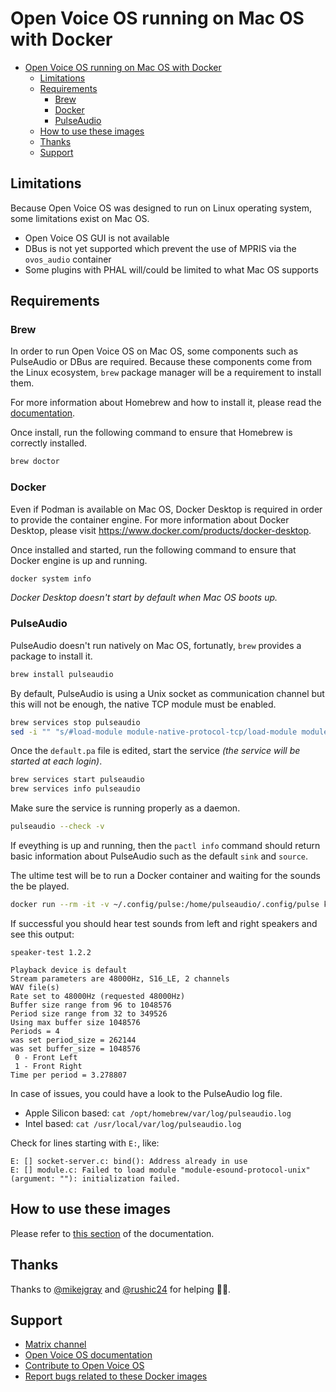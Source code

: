 # Open Voice OS running on Mac OS with Docker

* [Open Voice OS running on Mac OS with Docker](#open-voice-os-running-on-mac-os-with-docker)
  * [Limitations](#limitations)
  * [Requirements](#requirements)
    * [Brew](#brew)
    * [Docker](#docker)
    * [PulseAudio](#pulseaudio)
  * [How to use these images](#how-to-use-these-images)
  * [Thanks](#thanks)
  * [Support](#support)

## Limitations

Because Open Voice OS was designed to run on Linux operating system, some limitations exist on Mac OS.

* Open Voice OS GUI is not available
* DBus is not yet supported which prevent the use of MPRIS via the `ovos_audio` container
* Some plugins with PHAL will/could be limited to what Mac OS supports

## Requirements

### Brew

In order to run Open Voice OS on Mac OS, some components such as PulseAudio or DBus are required. Because these components come from the Linux ecosystem, `brew` package manager will be a requirement to install them.

For more information about Homebrew and how to install it, please read the [documentation](https://brew.sh/).

Once install, run the following command to ensure that Homebrew is correctly installed.

```bash
brew doctor
```

### Docker

Even if Podman is available on Mac OS, Docker Desktop is required in order to provide the container engine. For more information about Docker Desktop, please visit <https://www.docker.com/products/docker-desktop>.

Once installed and started, run the following command to ensure that Docker engine is up and running.

```bash
docker system info
```

*Docker Desktop doesn't start by default when Mac OS boots up.*

### PulseAudio

PulseAudio doesn't run natively on Mac OS, fortunatly, `brew` provides a package to install it.

```bash
brew install pulseaudio
```

By default, PulseAudio is using a Unix socket as communication channel but this will not be enough, the native TCP module must be enabled.

```bash
brew services stop pulseaudio
sed -i "" "s/#load-module module-native-protocol-tcp/load-module module-native-protocol-tcp/g" $(brew ls pulseaudio | grep default.pa$)
```

Once the `default.pa` file is edited, start the service *(the service will be started at each login)*.

```bash
brew services start pulseaudio
brew services info pulseaudio
```

Make sure the service is running properly as a daemon.

```bash
pulseaudio --check -v
```

If eveything is up and running, then the `pactl info` command should return basic information about PulseAudio such as the default `sink` and `source`.

The ultime test will be to run a Docker container and waiting for the sounds the be played.

```bash
docker run --rm -it -v ~/.config/pulse:/home/pulseaudio/.config/pulse keinos/speaker-test
```

If successful you should hear test sounds from left and right speakers and see this output:

```text
speaker-test 1.2.2

Playback device is default
Stream parameters are 48000Hz, S16_LE, 2 channels
WAV file(s)
Rate set to 48000Hz (requested 48000Hz)
Buffer size range from 96 to 1048576
Period size range from 32 to 349526
Using max buffer size 1048576
Periods = 4
was set period_size = 262144
was set buffer_size = 1048576
 0 - Front Left
 1 - Front Right
Time per period = 3.278807
```

In case of issues, you could have a look to the PulseAudio log file.

* Apple Silicon based: `cat /opt/homebrew/var/log/pulseaudio.log`
* Intel based: `cat /usr/local/var/log/pulseaudio.log`

Check for lines starting with `E:`, like:

```text
E: [] socket-server.c: bind(): Address already in use
E: [] module.c: Failed to load module "module-esound-protocol-unix" (argument: ""): initialization failed.
```

## How to use these images

Please refer to [this section](README.md#how-to-use-these-images) of the documentation.

## Thanks

Thanks to [@mikejgray](https://github.com/mikejgray/) and [@rushic24](https://github.com/rushic24) for helping :clap::punch:.

## Support

* [Matrix channel](https://matrix.to/#/#openvoiceos:matrix.org)
* [Open Voice OS documentation](https://openvoiceos.github.io/community-docs/)
* [Contribute to Open Voice OS](https://openvoiceos.github.io/community-docs/contributing/)
* [Report bugs related to these Docker images](https://github.com/OpenVoiceOS/ovos-docker/issues)
